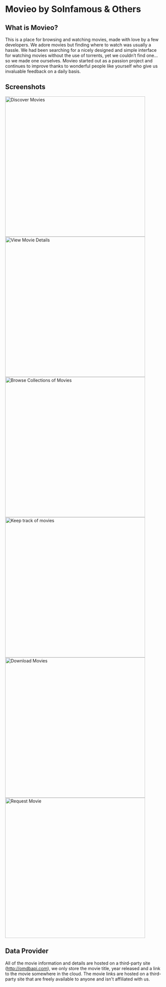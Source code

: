 # Movieo by SoInfamous & Others

## What is Movieo?

This is a place for browsing and watching movies, made with love by a few developers. We adore movies but finding where to watch was usually a hassle. We had been searching for a nicely designed and simple interface for watching movies without the use of torrents, yet we couldn’t find one… so we made one ourselves. Movieo started out as a passion project and continues to improve thanks to wonderful people like yourself who give us invaluable feedback on a daily basis.

## Screenshots

<img width="450" align="middle" src="https://dl.dropbox.com/s/47hrtqw2fqjh3l9/Movieo%20-%20Movies%20-%20All%20Movies.png?dl=0" alt="Discover Movies">

<img width="450" align="middle" src="https://dl.dropbox.com/s/nfxxbqd6k2u2o57/Movieo%20-%20Movie%20Details.png?dl=0" alt="View Movie Details">

<img width="450" align="middle" src="https://dl.dropbox.com/s/yqo8rwnjihd4q6i/Movieo%20-%20Collections.png?dl=0" alt="Browse Collections of Movies">

<img width="450" align="middle" src="https://dl.dropbox.com/s/phbqcezp70xuyuv/Movieo%20-%20My%20Lists%20-%20Favourites.png?dl=0" alt="Keep track of movies">

<img width="450" align="middle" src="https://dl.dropbox.com/s/rceee5zkgho47us/Movieo%20-%20Downloads.png?dl=0" alt="Download Movies">

<img width="450" align="middle" src="https://dl.dropbox.com/s/fkgrnip0t9ouljs/Movieo%20-%20Request%20Movie.png?dl=0" alt="Request Movie">

## Data Provider

All of the movie information and details are hosted on a third-party site (http://omdbapi.com), we only store the movie title, year released and a link to the movie somewhere in the cloud. The movie links are hosted on a third-party site that are freely available to anyone and isn't affiliated with us.
